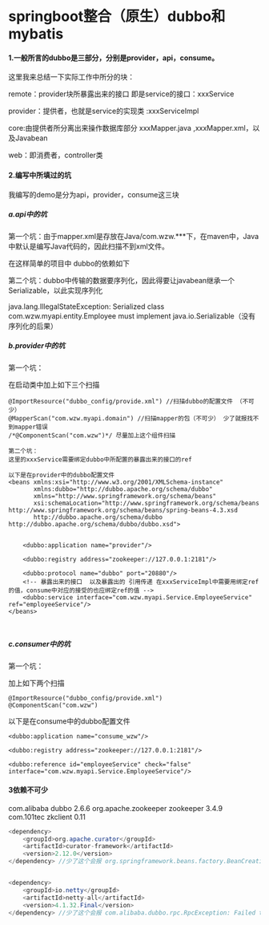 # springboot整合（原生）dubbo和mybatis

#### 1.一般所言的dubbo是三部分，分别是provider，api，consume。

这里我来总结一下实际工作中所分的块：

remote：provider块所暴露出来的接口 即是service的接口：xxxService

provider：提供者，也就是service的实现类  :xxxServiceImpl

core:由提供者所分离出来操作数据库部分 xxxMapper.java ,xxxMapper.xml，以及Javabean

web：即消费者，controller类

#### 2.编写中所填过的坑

我编写的demo是分为api，provider，consume这三块

##### a.api中的坑

第一个坑：由于mapper.xml是存放在Java/com.wzw.***下，在maven中，Java中默认是编写Java代码的，因此扫描不到xml文件。

在这样简单的项目中 dubbo的依赖如下

第二个坑：dubbo中传输的数据要序列化，因此得要让javabean继承一个Serializable，以此实现序列化

java.lang.IllegalStateException: Serialized class com.wzw.myapi.entity.Employee must implement java.io.Serializable（没有序列化的后果）



##### b.provider中的坑

第一个坑：

在启动类中加上如下三个扫描

```
@ImportResource("dubbo_config/provide.xml") //扫描dubbo的配置文件 （不可少）
@MapperScan("com.wzw.myapi.domain") //扫描mapper的包（不可少） 少了就报找不到mapper错误
/*@ComponentScan("com.wzw")*/ 尽量加上这个组件扫描

第二个坑：
这里的xxxService需要绑定dubbo中所配置的暴露出来的接口的ref

以下是在provider中的dubbo配置文件
<beans xmlns:xsi="http://www.w3.org/2001/XMLSchema-instance"
       xmlns:dubbo="http://dubbo.apache.org/schema/dubbo"
       xmlns="http://www.springframework.org/schema/beans"
       xsi:schemaLocation="http://www.springframework.org/schema/beans http://www.springframework.org/schema/beans/spring-beans-4.3.xsd
       http://dubbo.apache.org/schema/dubbo http://dubbo.apache.org/schema/dubbo/dubbo.xsd">

  
    <dubbo:application name="provider"/>
    
    <dubbo:registry address="zookeeper://127.0.0.1:2181"/>
  
    <dubbo:protocol name="dubbo" port="20880"/>
  	<!-- 暴露出来的接口  以及暴露出的 引用传递 在xxxServiceImpl中需要用绑定ref的值，consume中对应的接受的也应绑定ref的值 -->
    <dubbo:service interface="com.wzw.myapi.Service.EmployeeService" ref="employeeService"/> 
</beans>



```

##### c.consumer中的坑

第一个坑：

加上如下两个扫描

```
@ImportResource("dubbo_config/provide.xml")
@ComponentScan("com.wzw")
```

以下是在consume中的dubbo配置文件

<beans xmlns:xsi="http://www.w3.org/2001/XMLSchema-instance"
       xmlns:dubbo="http://dubbo.apache.org/schema/dubbo"
       xmlns="http://www.springframework.org/schema/beans"
       xsi:schemaLocation="http://www.springframework.org/schema/beans http://www.springframework.org/schema/beans/spring-beans-4.3.xsd
       http://dubbo.apache.org/schema/dubbo http://dubbo.apache.org/schema/dubbo/dubbo.xsd">

    <dubbo:application name="consume_wzw"/>
      
    <dubbo:registry address="zookeeper://127.0.0.1:2181"/>
    
    <dubbo:reference id="employeeService" check="false" interface="com.wzw.myapi.Service.EmployeeService"/>
</beans>



#### 3依赖不可少

<dependency>
    <groupId>com.alibaba</groupId>
    <artifactId>dubbo</artifactId>
    <version>2.6.6</version>
</dependency>

<dependency>
    <groupId>org.apache.zookeeper</groupId>
    <artifactId>zookeeper</artifactId>
    <version>3.4.9</version>
</dependency>

<dependency>
    <groupId>com.101tec</groupId>
    <artifactId>zkclient</artifactId>
    <version>0.11</version>
</dependency>

```java
<dependency>
    <groupId>org.apache.curator</groupId>
    <artifactId>curator-framework</artifactId>
    <version>2.12.0</version>
</dependency> //少了这个会报 org.springframework.beans.factory.BeanCreationException: Error creating bean with name


<dependency>
	<groupId>io.netty</groupId>
	<artifactId>netty-all</artifactId>
	<version>4.1.32.Final</version>
</dependency> //少了这个会报 com.alibaba.dubbo.rpc.RpcException: Failed to invoke the method getEmployeeByID 

```





